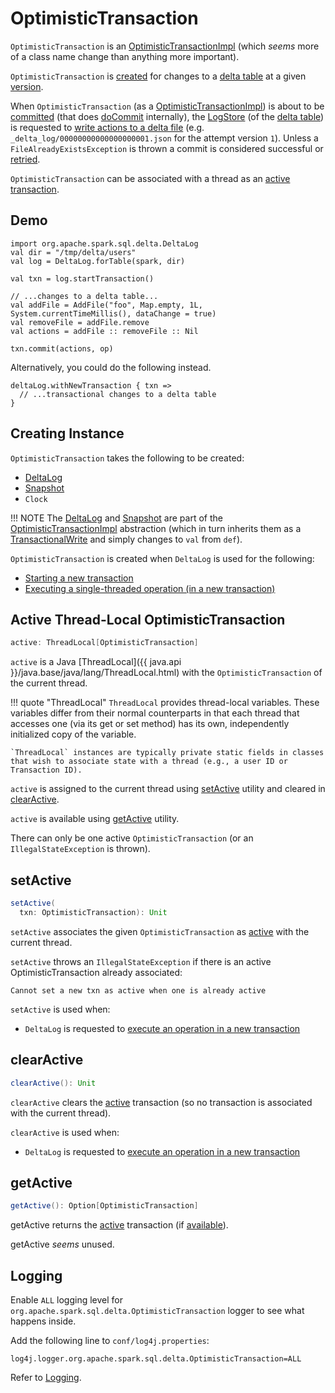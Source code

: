 # OptimisticTransaction

`OptimisticTransaction` is an [OptimisticTransactionImpl](OptimisticTransactionImpl.md) (which _seems_ more of a class name change than anything more important).

`OptimisticTransaction` is [created](#creating-instance) for changes to a [delta table](#deltaLog) at a given [version](#snapshot).

When `OptimisticTransaction` (as a [OptimisticTransactionImpl](OptimisticTransactionImpl.md)) is about to be [committed](OptimisticTransactionImpl.md#commit) (that does [doCommit](OptimisticTransactionImpl.md#doCommit) internally), the [LogStore](LogStore.md) (of the [delta table](#deltaLog)) is requested to [write actions to a delta file](LogStore.md#write) (e.g. `_delta_log/00000000000000000001.json` for the attempt version `1`). Unless a `FileAlreadyExistsException` is thrown a commit is considered successful or [retried](OptimisticTransactionImpl.md#checkAndRetry).

`OptimisticTransaction` can be associated with a thread as an [active transaction](#active).

## Demo

```text
import org.apache.spark.sql.delta.DeltaLog
val dir = "/tmp/delta/users"
val log = DeltaLog.forTable(spark, dir)

val txn = log.startTransaction()

// ...changes to a delta table...
val addFile = AddFile("foo", Map.empty, 1L, System.currentTimeMillis(), dataChange = true)
val removeFile = addFile.remove
val actions = addFile :: removeFile :: Nil

txn.commit(actions, op)
```

Alternatively, you could do the following instead.

```text
deltaLog.withNewTransaction { txn =>
  // ...transactional changes to a delta table
}
```

## Creating Instance

`OptimisticTransaction` takes the following to be created:

* <span id="deltaLog"> [DeltaLog](DeltaLog.md)
* <span id="snapshot"> [Snapshot](Snapshot.md)
* <span id="clock"> `Clock`

!!! NOTE
    The [DeltaLog](#deltaLog) and [Snapshot](#snapshot) are part of the [OptimisticTransactionImpl](OptimisticTransactionImpl.md) abstraction (which in turn inherits them as a [TransactionalWrite](TransactionalWrite.md) and simply changes to `val` from `def`).

`OptimisticTransaction` is created when `DeltaLog` is used for the following:

* [Starting a new transaction](DeltaLog.md#startTransaction)
* [Executing a single-threaded operation (in a new transaction)](DeltaLog.md#withNewTransaction)

## <span id="active"> Active Thread-Local OptimisticTransaction

```scala
active: ThreadLocal[OptimisticTransaction]
```

`active` is a Java [ThreadLocal]({{ java.api }}/java.base/java/lang/ThreadLocal.html) with the `OptimisticTransaction` of the current thread.

!!! quote "ThreadLocal"
    `ThreadLocal` provides thread-local variables. These variables differ from their normal counterparts in that each thread that accesses one (via its get or set method) has its own, independently initialized copy of the variable.

    `ThreadLocal` instances are typically private static fields in classes that wish to associate state with a thread (e.g., a user ID or Transaction ID).

`active` is assigned to the current thread using [setActive](#setActive) utility and cleared in [clearActive](#clearActive).

`active` is available using [getActive](#getActive) utility.

There can only be one active `OptimisticTransaction` (or an `IllegalStateException` is thrown).

## <span id="setActive"> setActive

```scala
setActive(
  txn: OptimisticTransaction): Unit
```

`setActive` associates the given `OptimisticTransaction` as [active](#active) with the current thread.

`setActive` throws an `IllegalStateException` if there is an active OptimisticTransaction already associated:

```text
Cannot set a new txn as active when one is already active
```

`setActive` is used when:

* `DeltaLog` is requested to [execute an operation in a new transaction](DeltaLog.md#withNewTransaction)

## <span id="clearActive"> clearActive

```scala
clearActive(): Unit
```

`clearActive` clears the [active](#active) transaction (so no transaction is associated with the current thread).

`clearActive` is used when:

* `DeltaLog` is requested to [execute an operation in a new transaction](DeltaLog.md#withNewTransaction)

## <span id="getActive"> getActive

```scala
getActive(): Option[OptimisticTransaction]
```

getActive returns the [active](#active) transaction (if [available](#setActive)).

getActive _seems_ unused.

## Logging

Enable `ALL` logging level for `org.apache.spark.sql.delta.OptimisticTransaction` logger to see what happens inside.

Add the following line to `conf/log4j.properties`:

```text
log4j.logger.org.apache.spark.sql.delta.OptimisticTransaction=ALL
```

Refer to [Logging](spark-logging.md).
